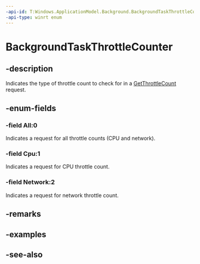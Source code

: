 ```yaml
---
-api-id: T:Windows.ApplicationModel.Background.BackgroundTaskThrottleCounter
-api-type: winrt enum
---
```


<!-- Enumeration syntax
public enum Windows.ApplicationModel.Background.BackgroundTaskThrottleCounter : int
-->

# BackgroundTaskThrottleCounter

## -description
Indicates the type of throttle count to check for in a [GetThrottleCount](ibackgroundtaskinstance2_getthrottlecount_730175295.md) request.

## -enum-fields
### -field All:0
Indicates a request for all throttle counts (CPU and network).

### -field Cpu:1
Indicates a request for CPU throttle count.

### -field Network:2
Indicates a request for network throttle count.


## -remarks

## -examples

## -see-also